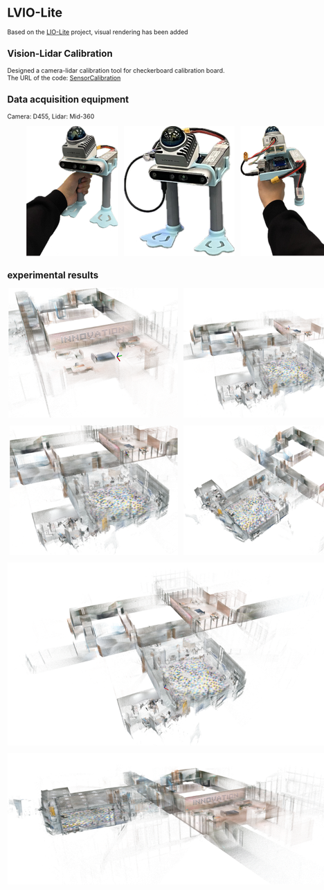 # LVIO-Lite

Based on the [LIO-Lite](https://github.com/Liansheng-Wang/LIO-Lite.git) project, visual rendering has been added

## Vision-Lidar Calibration
Designed a camera-lidar calibration tool for checkerboard calibration board.
The URL of the code: [SensorCalibration](https://github.com/Liansheng-Wang/SensorCalibration.git)


## Data acquisition equipment
Camera: D455, Lidar:  Mid-360  

<div style="width: 800px; margin: auto;">

  <!-- 数据采集设备的图片 -->
  <p align="center">
    <img src="./doc/p2.png" height="300" style="margin-right: 10px;"/>  
    <img src="./doc/p1.png" height="300" style="margin-right: 10px;"/>
    <img src="./doc/p3.png" height="300"/>  
  </p>

</div>


## experimental results

<div style="width: 800px; margin: auto;">

<!-- 第一行，两张正方形图片 -->
<p align="center">
  <img src="./doc/e1.png" height="300" style="margin-right: 10px;"/>
  <img src="./doc/e2.png" height="300" />
</p>

<!-- 第二行，两张正方形图片 -->
<p align="center">
  <img src="./doc/e3.png" height="300" style="margin-right: 10px;"/>
  <img src="./doc/e4.png" height="300" />
</p>

<!-- 第三行，第一张长图 -->
<p align="center">
  <img src="./doc/e5.png"/>
</p>

<!-- 第四行，第二张长图 -->
<p align="center">
  <img src="./doc/e6.png"/>
</p>

</div>
